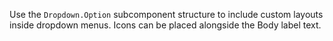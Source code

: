Use the `Dropdown.Option` subcomponent structure to include custom layouts inside dropdown menus. Icons can be placed alongside the Body label text.